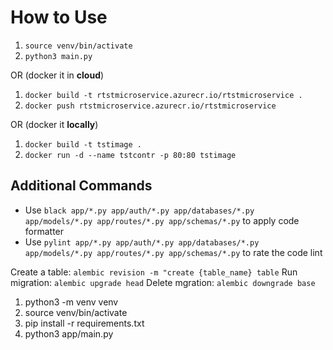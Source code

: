 # How to Use

1. `source venv/bin/activate`
2. `python3 main.py`


OR (docker it in **cloud**)


1. `docker build -t rtstmicroservice.azurecr.io/rtstmicroservice .`
2. `docker push rtstmicroservice.azurecr.io/rtstmicroservice`


OR (docker it **locally**)


1. `docker build -t tstimage .`
2. `docker run -d --name tstcontr -p 80:80 tstimage`

## Additional Commands

* Use `black app/*.py app/auth/*.py app/databases/*.py app/models/*.py app/routes/*.py app/schemas/*.py` to apply code formatter
* Use `pylint app/*.py app/auth/*.py app/databases/*.py app/models/*.py app/routes/*.py app/schemas/*.py` to rate the code lint

Create a table: `alembic revision -m "create {table_name} table`
Run migration: `alembic upgrade head`
Delete mgration: `alembic downgrade base`

1. python3 -m venv venv
2. source venv/bin/activate
3. pip install -r requirements.txt
4. python3 app/main.py